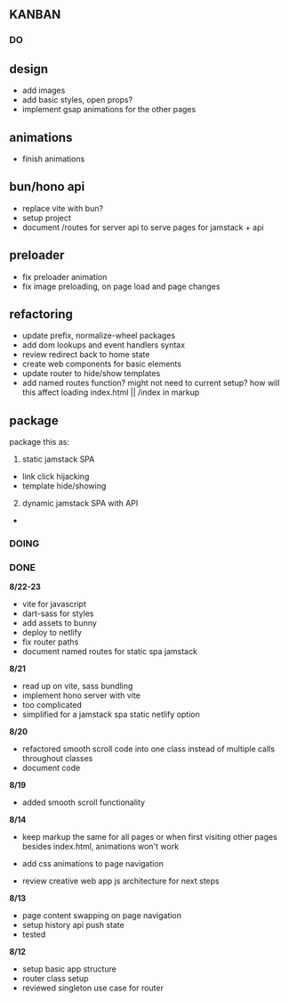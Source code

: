 ## KANBAN


### DO



## design
- add images
- add basic styles, open props?
- implement gsap animations for the other pages

## animations

- finish animations

## bun/hono api
- replace vite with bun?
- setup project
- document /routes for server api to serve pages for jamstack + api


## preloader
- fix preloader animation
- fix image preloading, on page load and page changes


## refactoring
- update prefix, normalize-wheel packages
- add dom lookups and event handlers syntax
- review redirect back to home state
- create web components for basic elements
- update router to hide/show templates
- add named routes function? might not need to current setup? how will this affect loading index.html || /index in markup


## package

package this as:

1. static jamstack SPA
  - link click hijacking
  - template hide/showing
2. dynamic jamstack SPA with API
  -

### DOING




### DONE



**8/22-23** 
- vite for javascript
- dart-sass for styles
- add assets to bunny
- deploy to netlify
- fix router paths
- document named routes for static spa jamstack

**8/21**

- read up on vite, sass bundling
- implement hono server with vite
- too complicated
- simplified for a jamstack spa static netlify option


**8/20**

- refactored smooth scroll code into one class instead of multiple calls throughout classes
- document code

**8/19**

- added smooth scroll functionality


**8/14**
- keep markup the same for all pages or when first visiting other pages besides index.html, animations won't work
- add css animations to page navigation

- review creative web app js architecture for next steps


**8/13**

- page content swapping on page navigation
- setup history api push state
- tested

**8/12**
- setup basic app structure
- router class setup
- reviewed singleton use case for router
